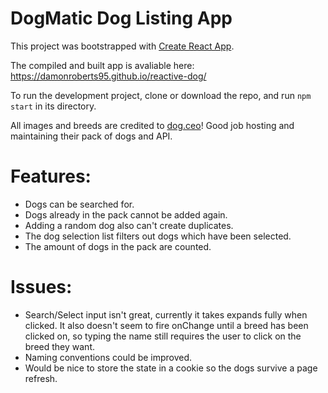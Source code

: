 # DogMatic Dog Listing App

This project was bootstrapped with [Create React App](https://github.com/facebook/create-react-app).

The compiled and built app is avaliable here: https://damonroberts95.github.io/reactive-dog/

To run the development project, clone or download the repo, and run `npm start` in its directory. 

All images and breeds are credited to [dog.ceo](https://dog.ceo/)! Good job hosting and maintaining their pack of dogs and API.

# Features:
* Dogs can be searched for.
* Dogs already in the pack cannot be added again.
* Adding a random dog also can't create duplicates.
* The dog selection list filters out dogs which have been selected.
* The amount of dogs in the pack are counted.

# Issues:
* Search/Select input isn't great, currently it takes expands fully when clicked. It also doesn't seem to fire onChange until a breed has been clicked on, so typing the name still requires the user to click on the breed they want. 
* Naming conventions could be improved.
* Would be nice to store the state in a cookie so the dogs survive a page refresh.

